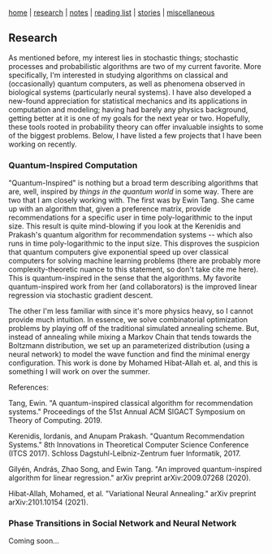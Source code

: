 [home](./index.html)  |  [research](./research.html)  |  [notes](./notes.html)  |  [reading list](./reading_list.html)  |  [stories](./story.html)  |  [miscellaneous](./miscellaneous.html)

## Research

As mentioned before, my interest lies in stochastic things; stochastic processes and probabilistic algorithms are two of my current favorite. More specifically, I'm interested in studying algorithms on classical and (occasionally) quantum computers, as well as phenomena observed in biological systems (particularly neural systems). I have also developed a new-found appreciation for statistical mechanics and its applications in computation and modeling; having had barely any physics background, getting better at it is one of my goals for the next year or two. Hopefully, these tools rooted in probability theory can offer invaluable insights to some of the biggest problems. Below, I have listed a few projects that I have been working on recently.

### Quantum-Inspired Computation

"Quantum-Inspired" is nothing but a broad term describing algorithms that are, well, inspired by _things in the quantum world_ in some way. There are two that I am closely working with. The first was by Ewin Tang. She came up with an algorithm that, given a preference matrix, provide recommendations for a specific user in time poly-logarithmic to the input size. This result is quite mind-blowing if you look at the Kerenidis and Prakash's quantum algorithm for recommendation systems -- which also runs in time poly-logarithmic to the input size. This disproves the suspicion that quantum computers give exponential speed up over classical computers for solving machine learning problems (there are probably more complexity-theoretic nuance to this statement, so don't take cite me here). This is quantum-inspired in the sense that the algorithms. My favorite quantum-inspired work from her (and collaborators) is the improved linear regression via stochastic gradient descent.


The other I'm less familiar with since it's more physics heavy, so I cannot provide much intuition. In essence, we solve combinatorial optimization problems by playing off of the traditional simulated annealing scheme. But, instead of annealing while mixing a Markov Chain that tends towards the Boltzmann distribution, we set up an parameterized distribution (using a neural network) to model the wave function and find the minimal energy configuration. This work is done by Mohamed Hibat-Allah et. al, and this is something I will work on over the summer.


References:

Tang, Ewin. "A quantum-inspired classical algorithm for recommendation systems." Proceedings of the 51st Annual ACM SIGACT Symposium on Theory of Computing. 2019.

Kerenidis, Iordanis, and Anupam Prakash. "Quantum Recommendation Systems." 8th Innovations in Theoretical Computer Science Conference (ITCS 2017). Schloss Dagstuhl-Leibniz-Zentrum fuer Informatik, 2017.

Gilyén, András, Zhao Song, and Ewin Tang. "An improved quantum-inspired algorithm for linear regression." arXiv preprint arXiv:2009.07268 (2020).

Hibat-Allah, Mohamed, et al. "Variational Neural Annealing." arXiv preprint arXiv:2101.10154 (2021).

### Phase Transitions in Social Network and Neural Network

Coming soon...
